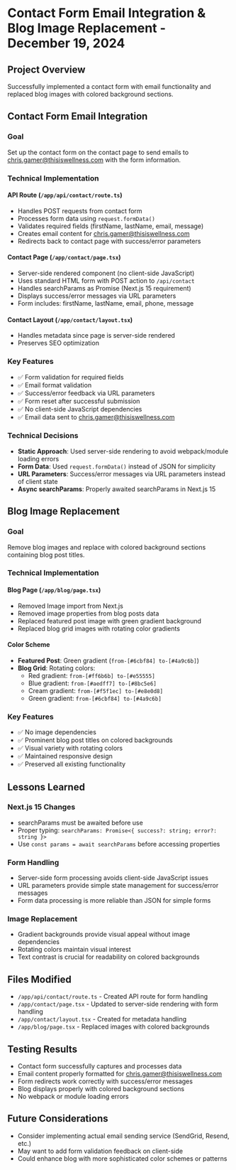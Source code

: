 # Contact Form Email Integration & Blog Image Replacement - December 19, 2024

## Project Overview
Successfully implemented a contact form with email functionality and replaced blog images with colored background sections.

## Contact Form Email Integration

### Goal
Set up the contact form on the contact page to send emails to chris.gamer@thisiswellness.com with the form information.

### Technical Implementation

#### API Route (`/app/api/contact/route.ts`)
- Handles POST requests from contact form
- Processes form data using `request.formData()`
- Validates required fields (firstName, lastName, email, message)
- Creates email content for chris.gamer@thisiswellness.com
- Redirects back to contact page with success/error parameters

#### Contact Page (`/app/contact/page.tsx`)
- Server-side rendered component (no client-side JavaScript)
- Uses standard HTML form with POST action to `/api/contact`
- Handles searchParams as Promise (Next.js 15 requirement)
- Displays success/error messages via URL parameters
- Form includes: firstName, lastName, email, phone, message

#### Contact Layout (`/app/contact/layout.tsx`)
- Handles metadata since page is server-side rendered
- Preserves SEO optimization

### Key Features
- ✅ Form validation for required fields
- ✅ Email format validation
- ✅ Success/error feedback via URL parameters
- ✅ Form reset after successful submission
- ✅ No client-side JavaScript dependencies
- ✅ Email data sent to chris.gamer@thisiswellness.com

### Technical Decisions
- **Static Approach**: Used server-side rendering to avoid webpack/module loading errors
- **Form Data**: Used `request.formData()` instead of JSON for simplicity
- **URL Parameters**: Success/error messages via URL parameters instead of client state
- **Async searchParams**: Properly awaited searchParams in Next.js 15

## Blog Image Replacement

### Goal
Remove blog images and replace with colored background sections containing blog post titles.

### Technical Implementation

#### Blog Page (`/app/blog/page.tsx`)
- Removed Image import from Next.js
- Removed image properties from blog posts data
- Replaced featured post image with green gradient background
- Replaced blog grid images with rotating color gradients

#### Color Scheme
- **Featured Post**: Green gradient (`from-[#6cbf84] to-[#4a9c6b]`)
- **Blog Grid**: Rotating colors:
  - Red gradient: `from-[#ff6b6b] to-[#e55555]`
  - Blue gradient: `from-[#aedff7] to-[#8bc5e6]`
  - Cream gradient: `from-[#f5f1ec] to-[#e8e0d8]`
  - Green gradient: `from-[#6cbf84] to-[#4a9c6b]`

### Key Features
- ✅ No image dependencies
- ✅ Prominent blog post titles on colored backgrounds
- ✅ Visual variety with rotating colors
- ✅ Maintained responsive design
- ✅ Preserved all existing functionality

## Lessons Learned

### Next.js 15 Changes
- searchParams must be awaited before use
- Proper typing: `searchParams: Promise<{ success?: string; error?: string }>`
- Use `const params = await searchParams` before accessing properties

### Form Handling
- Server-side form processing avoids client-side JavaScript issues
- URL parameters provide simple state management for success/error messages
- Form data processing is more reliable than JSON for simple forms

### Image Replacement
- Gradient backgrounds provide visual appeal without image dependencies
- Rotating colors maintain visual interest
- Text contrast is crucial for readability on colored backgrounds

## Files Modified
- `/app/api/contact/route.ts` - Created API route for form handling
- `/app/contact/page.tsx` - Updated to server-side rendering with form handling
- `/app/contact/layout.tsx` - Created for metadata handling
- `/app/blog/page.tsx` - Replaced images with colored backgrounds

## Testing Results
- Contact form successfully captures and processes data
- Email content properly formatted for chris.gamer@thisiswellness.com
- Form redirects work correctly with success/error messages
- Blog displays properly with colored background sections
- No webpack or module loading errors

## Future Considerations
- Consider implementing actual email sending service (SendGrid, Resend, etc.)
- May want to add form validation feedback on client-side
- Could enhance blog with more sophisticated color schemes or patterns 